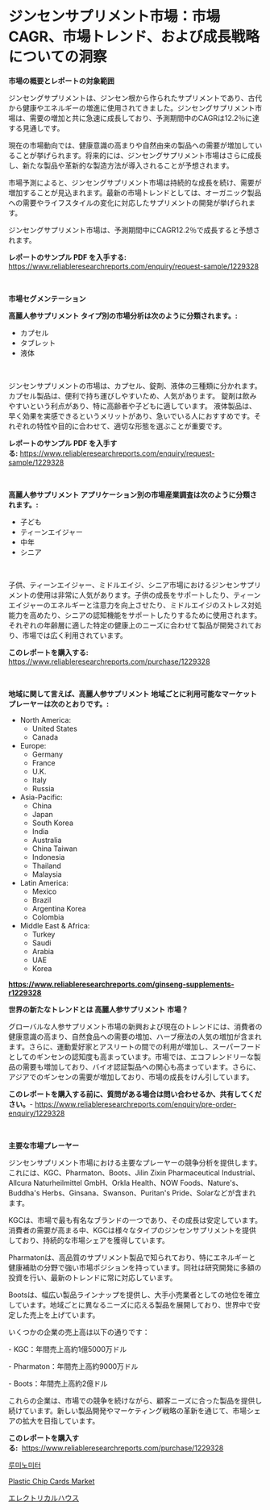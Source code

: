 <p><h1>ジンセンサプリメント市場：市場CAGR、市場トレンド、および成長戦略についての洞察</h1></p><p><strong>市場の概要とレポートの対象範囲</strong></p>
<p><p>ジンセングサプリメントは、ジンセン根から作られたサプリメントであり、古代から健康やエネルギーの増進に使用されてきました。ジンセングサプリメント市場は、需要の増加と共に急速に成長しており、予測期間中のCAGRは12.2％に達する見通しです。</p><p>現在の市場動向では、健康意識の高まりや自然由来の製品への需要が増加していることが挙げられます。将来的には、ジンセングサプリメント市場はさらに成長し、新たな製品や革新的な製造方法が導入されることが予想されます。</p><p>市場予測によると、ジンセングサプリメント市場は持続的な成長を続け、需要が増加することが見込まれます。最新の市場トレンドとしては、オーガニック製品への需要やライフスタイルの変化に対応したサプリメントの開発が挙げられます。</p><p>ジンセングサプリメント市場は、予測期間中にCAGR12.2％で成長すると予想されます。</p></p>
<p><strong>レポートのサンプル PDF を入手する:</strong> <a href="https://www.reliableresearchreports.com/enquiry/request-sample/1229328">https://www.reliableresearchreports.com/enquiry/request-sample/1229328</a></p>
<p>&nbsp;</p>
<p><strong>市場セグメンテーション</strong></p>
<p><strong>高麗人参サプリメント タイプ別の市場分析は次のように分類されます。:</strong></p>
<p><ul><li>カプセル</li><li>タブレット</li><li>液体</li></ul></p>
<p>&nbsp;</p>
<p><p>ジンセンサプリメントの市場は、カプセル、錠剤、液体の三種類に分かれます。 カプセル製品は、便利で持ち運びしやすいため、人気があります。 錠剤は飲みやすいという利点があり、特に高齢者や子どもに適しています。 液体製品は、早く効果を実感できるというメリットがあり、急いでいる人におすすめです。それぞれの特性や目的に合わせて、適切な形態を選ぶことが重要です。</p></p>
<p><strong>レポートのサンプル PDF を入手する:</strong>&nbsp;<a href="https://www.reliableresearchreports.com/enquiry/request-sample/1229328">https://www.reliableresearchreports.com/enquiry/request-sample/1229328</a></p>
<p>&nbsp;</p>
<p><strong> 高麗人参サプリメント アプリケーション別の市場産業調査は次のように分類されます。:</strong></p>
<p><ul><li>子ども</li><li>ティーンエイジャー</li><li>中年</li><li>シニア</li></ul></p>
<p>&nbsp;</p>
<p><p>子供、ティーンエイジャー、ミドルエイジ、シニア市場におけるジンセンサプリメントの使用は非常に人気があります。子供の成長をサポートしたり、ティーンエイジャーのエネルギーと注意力を向上させたり、ミドルエイジのストレス対処能力を高めたり、シニアの認知機能をサポートしたりするために使用されます。それぞれの年齢層に適した特定の健康上のニーズに合わせて製品が開発されており、市場では広く利用されています。</p></p>
<p><strong>このレポートを購入する:</strong>&nbsp; <a href="https://www.reliableresearchreports.com/purchase/1229328">https://www.reliableresearchreports.com/purchase/1229328</a></p>
<p>&nbsp;</p>
<p><strong>地域に関して言えば、高麗人参サプリメント 地域ごとに利用可能なマーケットプレーヤーは次のとおりです。:</strong></p>
<p><ul>
    <li>
        North America:
        <ul>
            <li>United States</li>
            <li>Canada</li>
        </ul>
    </li>
    <li>
        Europe:
        <ul>
            <li>Germany</li>
            <li>France</li>
            <li>U.K.</li>
            <li>Italy</li>
            <li>Russia</li>
        </ul>
    </li>
    <li>
        Asia-Pacific:
        <ul>
            <li>China</li>
            <li>Japan</li>
            <li>South Korea</li>
            <li>India</li>
            <li>Australia</li>
            <li>China Taiwan</li>
            <li>Indonesia</li>
            <li>Thailand</li>
            <li>Malaysia</li>
        </ul>
    </li>
    <li>
        Latin America:
        <ul>
            <li>Mexico</li>
            <li>Brazil</li>
            <li>Argentina Korea</li>
            <li>Colombia</li>
        </ul>
    </li>
    <li>
        Middle East & Africa:
        <ul>
            <li>Turkey</li>
            <li>Saudi</li>
            <li>Arabia</li>
            <li>UAE</li>
            <li>Korea</li>
        </ul>
    </li>
    </ul></p>
<p><strong><a href="https://www.reliableresearchreports.com/ginseng-supplements-r1229328">https://www.reliableresearchreports.com/ginseng-supplements-r1229328</a></strong>&nbsp;</p>
<p><strong>世界の新たなトレンドとは 高麗人参サプリメント 市場？</strong></p>
<p><p>グローバルな人参サプリメント市場の新興および現在のトレンドには、消費者の健康意識の高まり、自然食品への需要の増加、ハーブ療法の人気の増加が含まれます。さらに、運動愛好家とアスリートの間での利用が増加し、スーパーフードとしてのギンセンの認知度も高まっています。市場では、エコフレンドリーな製品の需要も増加しており、バイオ認証製品への関心も高まっています。さらに、アジアでのギンセンの需要が増加しており、市場の成長をけん引しています。</p></p>
<p><strong>このレポートを購入する前に、質問がある場合は問い合わせるか、共有してください。</strong>- <a href="https://www.reliableresearchreports.com/enquiry/pre-order-enquiry/1229328">https://www.reliableresearchreports.com/enquiry/pre-order-enquiry/1229328</a></p>
<p>&nbsp;</p>
<p><strong>主要な市場プレーヤー</strong></p>
<p><p>ジンセンサプリメント市場における主要なプレーヤーの競争分析を提供します。これには、KGC、Pharmaton、Boots、Jilin Zixin Pharmaceutical Industrial、Allcura Naturheilmittel GmbH、Orkla Health、NOW Foods、Nature's、Buddha's Herbs、Ginsana、Swanson、Puritan's Pride、Solarなどが含まれます。</p><p>KGCは、市場で最も有名なブランドの一つであり、その成長は安定しています。消費者の需要が高まる中、KGCは様々なタイプのジンセンサプリメントを提供しており、持続的な市場シェアを獲得しています。</p><p>Pharmatonは、高品質のサプリメント製品で知られており、特にエネルギーと健康補助の分野で強い市場ポジションを持っています。同社は研究開発に多額の投資を行い、最新のトレンドに常に対応しています。</p><p>Bootsは、幅広い製品ラインナップを提供し、大手小売業者としての地位を確立しています。地域ごとに異なるニーズに応える製品を展開しており、世界中で安定した売上を上げています。</p><p>いくつかの企業の売上高は以下の通りです：</p><p>- KGC：年間売上高約1億5000万ドル</p><p>- Pharmaton：年間売上高約9000万ドル</p><p>- Boots：年間売上高約2億ドル</p><p>これらの企業は、市場での競争を続けながら、顧客ニーズに合った製品を提供し続けています。新しい製品開発やマーケティング戦略の革新を通じて、市場シェアの拡大を目指しています。</p></p>
<p><strong>このレポートを購入する:</strong>&nbsp;&nbsp;<a href="https://www.reliableresearchreports.com/purchase/1229328">https://www.reliableresearchreports.com/purchase/1229328</a></p>
<p><p><a href="https://github.com/RichardLueilwitz787/Market-Research-Report-List-1/blob/main/589914622884.md">루미노미터</a></p><p><a href="https://lydian-appliance-61d.notion.site/Plastic-Chip-Cards-Market-Insight-Market-Trends-Growth-Forecasted-from-2024-TO-2031-2ef72b9fe1c748e28c2280a6efc922c3">Plastic Chip Cards Market</a></p><p><a href="https://github.com/JacksonWiza1924/Market-Research-Report-List-1/blob/main/954384124844.md">エレクトリカルハウス</a></p></p>